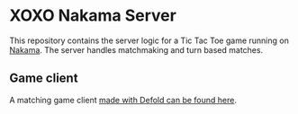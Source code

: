 XOXO Nakama Server
==================

This repository contains the server logic for a Tic Tac Toe game running on [Nakama](https://heroiclabs.com/nakama-opensource/). The server handles matchmaking and turn based matches. 

## Game client

A matching game client [made with Defold can be found here](https://github.com/defold/game-xoxo-nakama-client).
